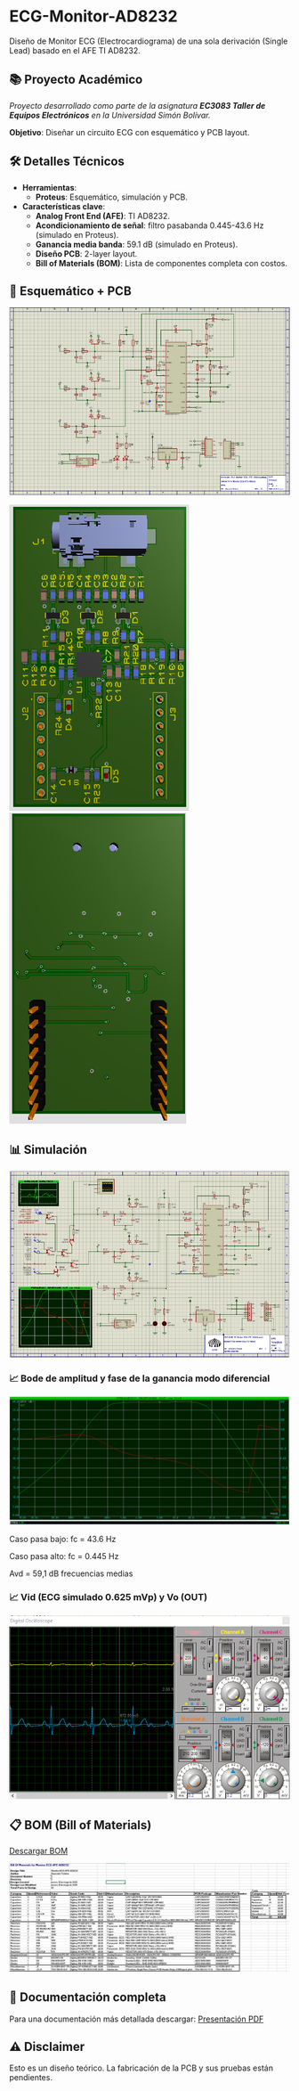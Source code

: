 # ECG-Monitor-AD8232
Diseño de Monitor ECG (Electrocardiograma) de una sola derivación (Single Lead) basado en el AFE TI AD8232.

## 📚 Proyecto Académico
*Proyecto desarrollado como parte de la asignatura ***EC3083 Taller de Equipos Electrónicos*** en la Universidad Simón Bolívar.*

**Objetivo**: Diseñar un circuito ECG con esquemático y PCB layout.

## 🛠️ Detalles Técnicos
- **Herramientas**:
    - **Proteus**: Esquemático, simulación y PCB.
- **Características clave**:
    - **Analog Front End (AFE)**: TI AD8232.
    - **Acondicionamiento de señal**: filtro pasabanda 0.445-43.6 Hz (simulado en Proteus).
    - **Ganancia media banda**: 59.1 dB (simulado en Proteus).
    - **Diseño PCB**: 2-layer layout.
    - **Bill of Materials (BOM)**: Lista de componentes completa con costos.

## 📸 Esquemático + PCB
![alt text](./Imagenes/Esquematico.PNG)

![alt text](./Imagenes/PCB_front.PNG)
![alt text](./Imagenes/PCB_back.PNG)

## 📊 Simulación
![alt text](./Imagenes/Esquematico_Simulacion.PNG)

### 📈 Bode de amplitud y fase de la ganancia modo diferencial
![alt text](./Imagenes/Bode.PNG)

Caso pasa bajo: fc = 43.6 Hz

Caso pasa alto: fc = 0.445 Hz

Avd = 59,1 dB frecuencias medias

### 📈 Vid (ECG simulado 0.625 mVp) y Vo (OUT)
![alt text](./Imagenes/ECG_simulado.PNG)

## 📋 BOM (Bill of Materials)
[Descargar BOM](./Documentos/BOM_Monitor_ECG_AFE_AD8232.xlsx)

![alt text](./Imagenes/BOM.PNG)

## 📂 Documentación completa
Para una documentación más detallada descargar:
[Presentación PDF](/Documentos/Presentacion_ECG_Monitor_AFE_AD8232.pdf)

## ⚠️ Disclaimer
Esto es un diseño teórico. La fabricación de la PCB y sus pruebas están pendientes. 
